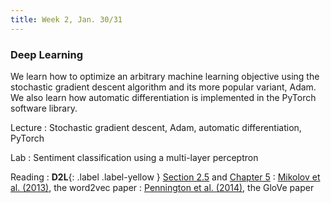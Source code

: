 ```yaml
---
title: Week 2, Jan. 30/31
---
```


### Deep Learning

We learn how to optimize an arbitrary machine learning objective using the stochastic gradient descent algorithm and its 
more popular variant, Adam. We also learn how automatic differentiation is implemented in the PyTorch software library.


Lecture
: Stochastic gradient descent, Adam, automatic differentiation, PyTorch

Lab
: Sentiment classification using a multi-layer perceptron

Reading
: **D2L**{: .label .label-yellow } [Section 2.5](https://d2l.ai/chapter_preliminaries/autograd.html) and [Chapter 5](https://d2l.ai/chapter_multilayer-perceptrons)
: [Mikolov et al. (2013)](https://arxiv.org/abs/1301.3781), the word2vec paper
: [Pennington et al. (2014)](https://nlp.stanford.edu/pubs/glove.pdf), the GloVe paper